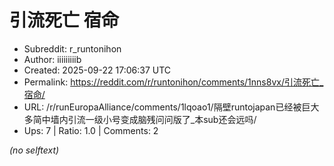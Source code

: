 # 引流死亡 宿命

- Subreddit: r_runtonihon
- Author: iiiiiiiiib
- Created: 2025-09-22 17:06:37 UTC
- Permalink: https://reddit.com/r/runtonihon/comments/1nns8vx/引流死亡_宿命/
- URL: /r/runEuropaAlliance/comments/1lqoao1/隔壁runtojapan已经被巨大多简中墙内引流一级小号变成脑残问问版了_本sub还会远吗/
- Ups: 7 | Ratio: 1.0 | Comments: 2

_(no selftext)_
